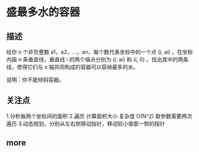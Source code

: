 # 盛最多水的容器

## 描述

给你 n 个非负整数 a1，a2，...，an，每个数代表坐标中的一个点 (i, ai) 。在坐标内画 n 条垂直线，垂直线 i 的两个端点分别为 (i, ai) 和 (i, 0) 。找出其中的两条线，使得它们与 x 轴共同构成的容器可以容纳最多的水。

说明：你不能倾斜容器。

## 关注点

1.分析每两个坐标间的面积
2.遍历 计算面积大小 复杂度 O(N^2) 取参数需要两次遍历
3.动态规划，分别从左右侧移动指针，移动较小值那一侧的指针

## more
